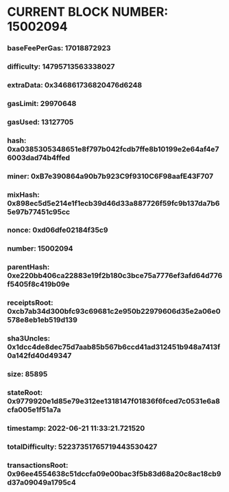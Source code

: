 # CURRENT BLOCK NUMBER: 15002094

### baseFeePerGas: 17018872923
### difficulty: 14795713563338027
### extraData: 0x346861736820476d6248
### gasLimit: 29970648
### gasUsed: 13127705
### hash: 0xa0385305348651e8f797b042fcdb7ffe8b10199e2e64af4e76003dad74b4ffed
### miner: 0xB7e390864a90b7b923C9f9310C6F98aafE43F707
### mixHash: 0x898ec5d5e214e1f1ecb39d46d33a887726f59fc9b137da7b65e97b77451c95cc
### nonce: 0xd06dfe02184f35c9
### number: 15002094
### parentHash: 0xe220bb406ca22883e19f2b180c3bce75a7776ef3afd64d776f5405f8c419b09e
### receiptsRoot: 0xcb7ab34d300bfc93c69681c2e950b22979606d35e2a06e0578e8eb1eb519d139
### sha3Uncles: 0x1dcc4de8dec75d7aab85b567b6ccd41ad312451b948a7413f0a142fd40d49347
### size: 85895
### stateRoot: 0x9779920e1d85e79e312ee1318147f01836f6fced7c0531e6a8cfa005e1f51a7a
### timestamp: 2022-06-21 11:33:21.721520
### totalDifficulty: 52237351765719443530427
### transactionsRoot: 0x96ee4554638c51dccfa09e00bac3f5b83d68a20c8ac18cb9d37a09049a1795c4
